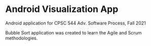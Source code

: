 # Android Visualization App
Android application for CPSC 544 Adv. Software Process, Fall 2021

Bubble Sort application was created to learn the Agile and Scrum methodologies. 
